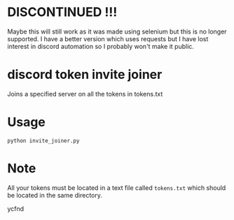 # DISCONTINUED !!!
Maybe this will still work as it was made using selenium but this is no longer supported. I have a better version which uses requests but I have lost interest in discord automation so I probably won't make it public.

# discord token invite joiner
Joins a specified server on all the tokens in tokens.txt

# Usage
`python invite_joiner.py`

# Note
All your tokens must be located in a text file called `tokens.txt` which should be located in the same directory.

ycfnd